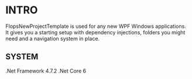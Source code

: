 ﻿# INTRO

FlopsNewProjectTemplate is used for any new WPF Windows applications. It gives you a starting setup with dependency injections, folders you might need and a navigation system in place.

## SYSTEM
.Net Framework 4.7.2
.Net Core 6

